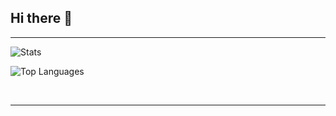 ## Hi there 👋

<hr>

![Stats](https://github-readme-stats.vercel.app/api?username=utkarshk-iitr&show_icons=true&locale=en&layout=compact)
<br>

![Top Languages](https://github-readme-stats.vercel.app/api/top-langs/?username=utkarshk-iitr&theme=chartreuse-dark&show_icons=true&hide_border=true&layout=compact)

<br> 
<hr>

<!--
**utkarshk-iitr/utkarshk-iitr** is a ✨ _special_ ✨ repository because its `README.md` (this file) appears on your GitHub profile.

Here are some ideas to get you started:

- 🔭 I’m currently working on ...
- 🌱 I’m currently learning ...
- 👯 I’m looking to collaborate on ...
- 🤔 I’m looking for help with ...
- 💬 Ask me about ...
- 📫 How to reach me: ...
- 😄 Pronouns: ...
- ⚡ Fun fact: ...
-->
